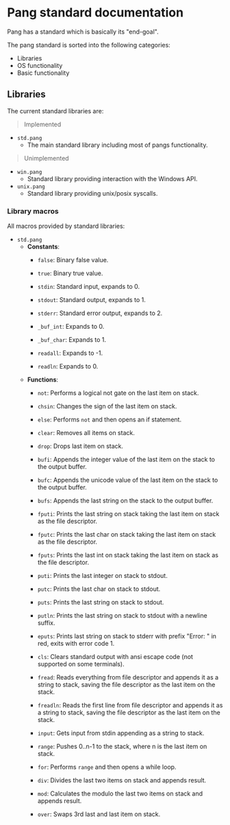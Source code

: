 # Pang standard documentation
Pang has a standard which is basically its "end-goal".

The pang standard is sorted into the following categories:
- Libraries
- OS functionality
- Basic functionality

## Libraries ##
The current standard libraries are:

> Implemented
* `std.pang`
    - The main standard library including most of pangs functionality.

> Unimplemented
* `win.pang`
    - Standard library providing interaction with the Windows API.
* `unix.pang`
    - Standard library providing unix/posix syscalls.

### Library macros ###
All macros provided by standard libraries:
* `std.pang`
    - __Constants__:
        - `false`: Binary false value.
        - `true`: Binary true value.

        - `stdin`: Standard input, expands to 0.
        - `stdout`: Standard output, expands to 1.
        - `stderr`: Standard error output, expands to 2.

        - `_buf_int`: Expands to 0.
        - `_buf_char`: Expands to 1.

        - `readall`: Expands to -1.
        - `readln`: Expands to 0.
    - __Functions__:
        - `not`: Performs a logical not gate on the last item on stack.
        - `chsin`: Changes the sign of the last item on stack.
        - `else`: Performs `not` and then opens an if statement.
        - `clear`: Removes all items on stack.
        - `drop`: Drops last item on stack.

        - `bufi`: Appends the integer value of the last item on the stack to the output buffer.
        - `bufc`: Appends the unicode value of the last item on the stack to the output buffer.
        - `bufs`: Appends the last string on the stack to the output buffer.

        - `fputi`: Prints the last string on stack taking the last item on stack as the file descriptor.
        - `fputc`: Prints the last char on stack taking the last item on stack as the file descriptor.
        - `fputs`: Prints the last int on stack taking the last item on stack as the file descriptor.

        - `puti`: Prints the last integer on stack to stdout.
        - `putc`: Prints the last char on stack to stdout.
        - `puts`: Prints the last string on stack to stdout.
        - `putln`: Prints the last string on stack to stdout with a newline suffix.
        - `eputs`: Prints last string on stack to stderr with prefix "Error: " in red, exits with error code 1.

        - `cls`: Clears standard output with ansi escape code (not supported on some terminals).

        - `fread`: Reads everything from file descriptor and appends it as a string to stack, saving the file descriptor as the last item on the stack.
        - `freadln`: Reads the first line from file descriptor and appends it as a string to stack, saving the file descriptor as the last item on the stack.
        - `input`: Gets input from stdin appending as a string to stack.

        - `range`: Pushes 0..n-1 to the stack, where n is the last item on stack.
        - `for`: Performs `range` and then opens a while loop.
        - `div`: Divides the last two items on stack and appends result.
        - `mod`: Calculates the modulo the last two items on stack and appends result.
        - `over`: Swaps 3rd last and last item on stack.
        
